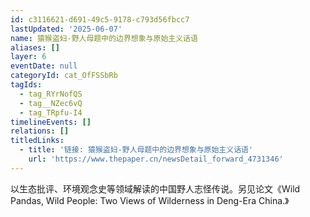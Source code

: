 ```yaml
---
id: c3116621-d691-49c5-9178-c793d56fbcc7
lastUpdated: '2025-06-07'
name: 猿猴盗妇-野人母题中的边界想象与原始主义话语
aliases: []
layer: 6
eventDate: null
categoryId: cat_OfFSSbRb
tagIds:
  - tag_RYrNofQS
  - tag__NZec6vQ
  - tag_TRpfu-I4
timelineEvents: []
relations: []
titledLinks:
  - title: '链接: 猿猴盗妇-野人母题中的边界想象与原始主义话语'
    url: 'https://www.thepaper.cn/newsDetail_forward_4731346'
---
```

以生态批评、环境观念史等领域解读的中国野人志怪传说。另见论文《Wild Pandas, Wild People: Two Views of Wilderness in Deng-Era China.》
